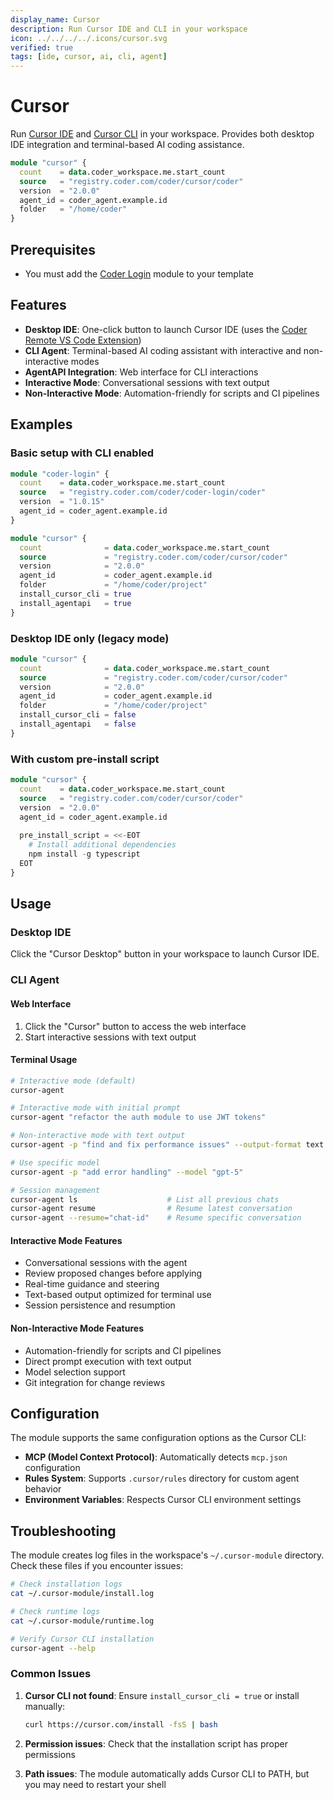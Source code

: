 ```yaml
---
display_name: Cursor
description: Run Cursor IDE and CLI in your workspace
icon: ../../../../.icons/cursor.svg
verified: true
tags: [ide, cursor, ai, cli, agent]
---
```


# Cursor

Run [Cursor IDE](https://cursor.com) and [Cursor CLI](https://docs.cursor.com/en/cli/overview) in your workspace. Provides both desktop IDE integration and terminal-based AI coding assistance.

```tf
module "cursor" {
  count    = data.coder_workspace.me.start_count
  source   = "registry.coder.com/coder/cursor/coder"
  version  = "2.0.0"
  agent_id = coder_agent.example.id
  folder   = "/home/coder"
}
```

## Prerequisites

- You must add the [Coder Login](https://registry.coder.com/modules/coder-login) module to your template

## Features

- **Desktop IDE**: One-click button to launch Cursor IDE (uses the [Coder Remote VS Code Extension](https://github.com/coder/vscode-coder))
- **CLI Agent**: Terminal-based AI coding assistant with interactive and non-interactive modes
- **AgentAPI Integration**: Web interface for CLI interactions
- **Interactive Mode**: Conversational sessions with text output
- **Non-Interactive Mode**: Automation-friendly for scripts and CI pipelines

## Examples

### Basic setup with CLI enabled

```tf
module "coder-login" {
  count    = data.coder_workspace.me.start_count
  source   = "registry.coder.com/coder/coder-login/coder"
  version  = "1.0.15"
  agent_id = coder_agent.example.id
}

module "cursor" {
  count              = data.coder_workspace.me.start_count
  source             = "registry.coder.com/coder/cursor/coder"
  version            = "2.0.0"
  agent_id           = coder_agent.example.id
  folder             = "/home/coder/project"
  install_cursor_cli = true
  install_agentapi   = true
}
```

### Desktop IDE only (legacy mode)

```tf
module "cursor" {
  count              = data.coder_workspace.me.start_count
  source             = "registry.coder.com/coder/cursor/coder"
  version            = "2.0.0"
  agent_id           = coder_agent.example.id
  folder             = "/home/coder/project"
  install_cursor_cli = false
  install_agentapi   = false
}
```

### With custom pre-install script

```tf
module "cursor" {
  count    = data.coder_workspace.me.start_count
  source   = "registry.coder.com/coder/cursor/coder"
  version  = "2.0.0"
  agent_id = coder_agent.example.id
  
  pre_install_script = <<-EOT
    # Install additional dependencies
    npm install -g typescript
  EOT
}
```

## Usage

### Desktop IDE
Click the "Cursor Desktop" button in your workspace to launch Cursor IDE.

### CLI Agent

#### Web Interface
1. Click the "Cursor" button to access the web interface
2. Start interactive sessions with text output

#### Terminal Usage
```bash
# Interactive mode (default)
cursor-agent

# Interactive mode with initial prompt
cursor-agent "refactor the auth module to use JWT tokens"

# Non-interactive mode with text output
cursor-agent -p "find and fix performance issues" --output-format text

# Use specific model
cursor-agent -p "add error handling" --model "gpt-5"

# Session management
cursor-agent ls                    # List all previous chats
cursor-agent resume                # Resume latest conversation
cursor-agent --resume="chat-id"    # Resume specific conversation
```

#### Interactive Mode Features
- Conversational sessions with the agent
- Review proposed changes before applying
- Real-time guidance and steering
- Text-based output optimized for terminal use
- Session persistence and resumption

#### Non-Interactive Mode Features
- Automation-friendly for scripts and CI pipelines
- Direct prompt execution with text output
- Model selection support
- Git integration for change reviews

## Configuration

The module supports the same configuration options as the Cursor CLI:
- **MCP (Model Context Protocol)**: Automatically detects `mcp.json` configuration
- **Rules System**: Supports `.cursor/rules` directory for custom agent behavior
- **Environment Variables**: Respects Cursor CLI environment settings

## Troubleshooting

The module creates log files in the workspace's `~/.cursor-module` directory. Check these files if you encounter issues:

```bash
# Check installation logs
cat ~/.cursor-module/install.log

# Check runtime logs
cat ~/.cursor-module/runtime.log

# Verify Cursor CLI installation
cursor-agent --help
```

### Common Issues

1. **Cursor CLI not found**: Ensure `install_cursor_cli = true` or install manually:
   ```bash
   curl https://cursor.com/install -fsS | bash
   ```

2. **Permission issues**: Check that the installation script has proper permissions

3. **Path issues**: The module automatically adds Cursor CLI to PATH, but you may need to restart your shell
